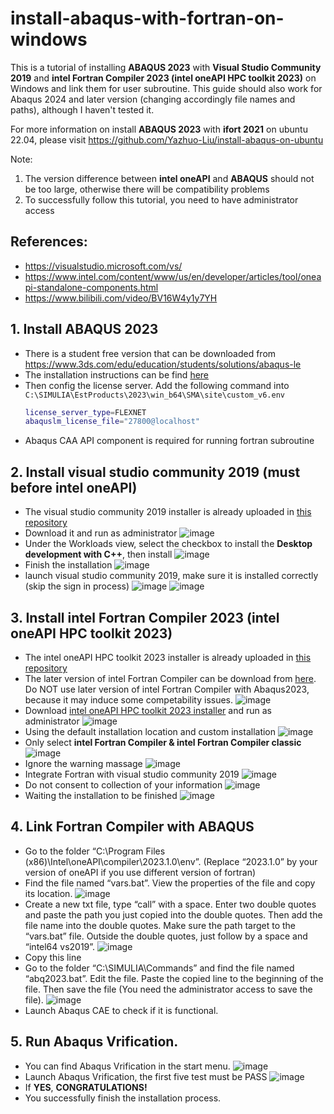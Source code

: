 # install-abaqus-with-fortran-on-windows
This is a tutorial of installing **ABAQUS 2023** with **Visual Studio Community 2019** and **intel Fortran Compiler 2023 (intel oneAPI HPC toolkit 2023)** on Windows and link them for user subroutine. This guide should also work for Abaqus 2024 and later version (changing accordingly file names and paths), although I haven't tested it.

For more information on install **ABAQUS 2023** with **ifort 2021** on ubuntu 22.04, please visit https://github.com/Yazhuo-Liu/install-abaqus-on-ubuntu

Note: 
1. The version difference between **intel oneAPI** and **ABAQUS** should not be too large, otherwise there will be compatibility problems
2. To successfully follow this tutorial, you need to have administrator access

## References:
- https://visualstudio.microsoft.com/vs/
- https://www.intel.com/content/www/us/en/developer/articles/tool/oneapi-standalone-components.html
- https://www.bilibili.com/video/BV16W4y1y7YH

## 1. Install ABAQUS 2023
- There is a student free version that can be downloaded from https://www.3ds.com/edu/education/students/solutions/abaqus-le
- The installation instructions can be find [here](https://github.com/Yazhuo-Liu/install-abaqus-with-fortran-on-windows/blob/main/ABAQUS_Installation_Instructions.pdf)
- Then config the license server. Add the following command into `C:\SIMULIA\EstProducts\2023\win_b64\SMA\site\custom_v6.env`
  ```bash
  license_server_type=FLEXNET
  abaquslm_license_file="27800@localhost"
  ```
- Abaqus CAA API component is required for running fortran subroutine

## 2.	Install visual studio community 2019 (must before intel oneAPI)
- The visual studio community 2019 installer is already uploaded in [this repository](https://github.com/Yazhuo-Liu/install-abaqus-with-fortran-on-windows/blob/main/Visual%20Studio%20community%202019.exe)
- Download it and	run as administrator
  ![image](https://github.com/user-attachments/assets/e860d9e5-bf2f-4b2b-8580-ca49208d9fcc)
- Under the Workloads view, select the checkbox to install the **Desktop development with C++**, then install
  ![image](https://github.com/user-attachments/assets/b9608860-e96e-4cca-b5e9-22a3d2908468)
- Finish the installation
  ![image](https://github.com/user-attachments/assets/d7706635-bf61-4018-a5e6-20a43d0902bf)
- launch visual studio community 2019, make sure it is installed correctly (skip the sign in process)
  ![image](https://github.com/user-attachments/assets/4d947f3a-a7de-47bd-be3d-148f53c8c2db)
  ![image](https://github.com/user-attachments/assets/7f146b7b-ac09-452d-90d6-93daaf3eb070)

## 3. Install intel Fortran Compiler 2023 (intel oneAPI HPC toolkit 2023)
- The intel oneAPI HPC toolkit 2023 installer is already uploaded in [this repository](https://github.com/Yazhuo-Liu/install-abaqus-with-fortran-on-windows/blob/main/w_HPCKit_p_2023.1.0.46357.exe)
- The later version of intel Fortran Compiler can be download from [here](https://www.intel.com/content/www/us/en/developer/articles/tool/oneapi-standalone-components.html). Do NOT use later version of intel Fortran Compiler with Abaqus2023, because it may induce some competability issues.
  ![image](https://github.com/user-attachments/assets/bfbd6a80-ad84-43ba-86a2-38c224dd9021)
- Download [intel oneAPI HPC toolkit 2023 installer](https://github.com/Yazhuo-Liu/install-abaqus-with-fortran-on-windows/blob/main/w_HPCKit_p_2023.1.0.46357.exe) and run as administrator
  ![image](https://github.com/user-attachments/assets/bbabd55a-9649-4a2b-8799-d5387deb30cd)
- Using the default installation location and custom installation
  ![image](https://github.com/user-attachments/assets/daddccd4-d559-4fa5-84f4-e0683143e699)
- Only select **intel Fortran Compiler & intel Fortran Compiler classic**
  ![image](https://github.com/user-attachments/assets/12ab7d86-c7ce-41e4-9750-2c40c060eb0b)
- Ignore the warning massage
  ![image](https://github.com/user-attachments/assets/12787b0b-475d-4b2f-a111-61bfb959fdef)
- Integrate Fortran with visual studio community 2019
  ![image](https://github.com/user-attachments/assets/f5cca5c7-56a1-49fa-9dc3-dd53ae87ee12)
- Do not consent to collection of your information
  ![image](https://github.com/user-attachments/assets/340607f2-7e17-47c3-aee6-e1804e567167)
- Waiting the installation to be finished
  ![image](https://github.com/user-attachments/assets/46aca69e-b925-4335-b05e-9c6cd77bfc7b)

## 4. Link Fortran Compiler with ABAQUS
- Go to the folder “C:\Program Files (x86)\Intel\oneAPI\compiler\2023.1.0\env”. (Replace “2023.1.0” by your version of oneAPI if you use different version of fortran)
- Find the file named “vars.bat”. View the properties of the file and copy its location.
  ![image](https://github.com/user-attachments/assets/965dc2ce-0ad2-44e0-9337-cc46bb8db695)
- Create a new txt file, type “call” with a space. Enter two double quotes and paste the path you just copied into the double quotes. Then add the file name into the double quotes. Make sure the path target to the “vars.bat” file. Outside the double quotes, just follow by a space and “intel64 vs2019”.
  ![image](https://github.com/user-attachments/assets/411096b3-2aca-4015-81e3-fa814f512e01)
- Copy this line
- Go to the folder “C:\SIMULIA\Commands” and find the file named “abq2023.bat”. Edit the file. Paste the copied line to the beginning of the file. Then save the file (You need the administrator access to save the file).
  ![image](https://github.com/user-attachments/assets/8b739da8-e2d1-4429-b01f-0dbe464eaca2)
- Launch Abaqus CAE to check if it is functional.

## 5. Run Abaqus Vrification. 
- You can find Abaqus Vrification in the start menu.
  ![image](https://github.com/user-attachments/assets/cef40422-aae2-49dd-8a49-4fb787cc1e6f)
- Launch Abaqus Vrification, the first five test must be PASS
  ![image](https://github.com/user-attachments/assets/597737d7-6a58-4c04-875d-2500903c715f)
- If **YES**, **CONGRATULATIONS!**
- You successfully finish the installation process.
  
  
